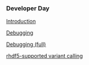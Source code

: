 
### Developer Day

[Introduction](Martin.pdf)

[Debugging](developer-day-debug)

[Debugging (full)](developer-day-debug_full)

[rhdf5-supported variant calling](Paul.Pyl.pdf)

